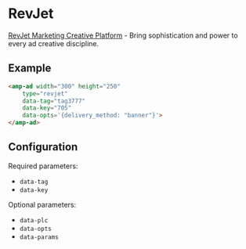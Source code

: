 <!---
Copyright 2017 The AMP HTML Authors. All Rights Reserved.

Licensed under the Apache License, Version 2.0 (the "License");
you may not use this file except in compliance with the License.
You may obtain a copy of the License at

      http://www.apache.org/licenses/LICENSE-2.0

Unless required by applicable law or agreed to in writing, software
distributed under the License is distributed on an "AS-IS" BASIS,
WITHOUT WARRANTIES OR CONDITIONS OF ANY KIND, either express or implied.
See the License for the specific language governing permissions and
limitations under the License.
-->

# RevJet

[RevJet Marketing Creative Platform](https://www.revjet.com/) - Bring sophistication and power to every ad creative
discipline.

## Example

```html
<amp-ad width="300" height="250"
    type="revjet"
    data-tag="tag3777"
    data-key="705"
    data-opts='{delivery_method: "banner"}'>
</amp-ad>
```

## Configuration

Required parameters:
- `data-tag`
- `data-key`

Optional parameters:
- `data-plc`
- `data-opts`
- `data-params`
